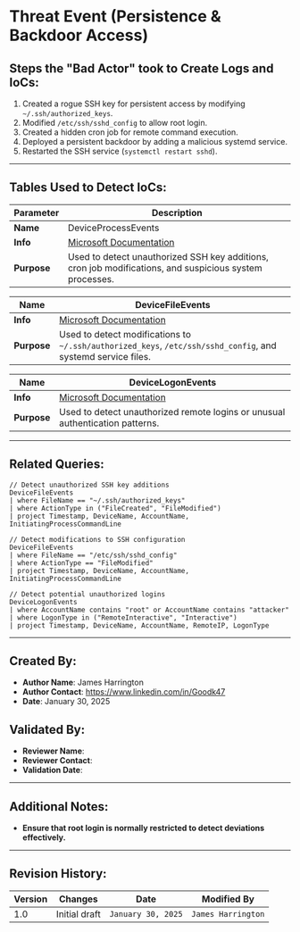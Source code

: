 # Threat Event (Persistence & Backdoor Access)

## Steps the "Bad Actor" took to Create Logs and IoCs:

1. Created a rogue SSH key for persistent access by modifying `~/.ssh/authorized_keys`.
2. Modified `/etc/ssh/sshd_config` to allow root login.
3. Created a hidden cron job for remote command execution.
4. Deployed a persistent backdoor by adding a malicious systemd service.
5. Restarted the SSH service (`systemctl restart sshd`).

---

## Tables Used to Detect IoCs:

| **Parameter** | **Description** |
|--------------|----------------|
| **Name** | DeviceProcessEvents |
| **Info** | [Microsoft Documentation](https://learn.microsoft.com/en-us/defender-xdr/advanced-hunting-deviceprocessevents-table) |
| **Purpose** | Used to detect unauthorized SSH key additions, cron job modifications, and suspicious system processes. |

| **Name** | DeviceFileEvents |
|--------------|----------------|
| **Info** | [Microsoft Documentation](https://learn.microsoft.com/en-us/defender-xdr/advanced-hunting-devicefileevents-table) |
| **Purpose** | Used to detect modifications to `~/.ssh/authorized_keys`, `/etc/ssh/sshd_config`, and systemd service files. |

| **Name** | DeviceLogonEvents |
|--------------|----------------|
| **Info** | [Microsoft Documentation](https://learn.microsoft.com/en-us/defender-xdr/advanced-hunting-devicelogonevents-table) |
| **Purpose** | Used to detect unauthorized remote logins or unusual authentication patterns. |

---

## Related Queries:

```kql
// Detect unauthorized SSH key additions
DeviceFileEvents
| where FileName == "~/.ssh/authorized_keys"
| where ActionType in ("FileCreated", "FileModified")
| project Timestamp, DeviceName, AccountName, InitiatingProcessCommandLine

// Detect modifications to SSH configuration
DeviceFileEvents
| where FileName == "/etc/ssh/sshd_config"
| where ActionType == "FileModified"
| project Timestamp, DeviceName, AccountName, InitiatingProcessCommandLine

// Detect potential unauthorized logins
DeviceLogonEvents
| where AccountName contains "root" or AccountName contains "attacker"
| where LogonType in ("RemoteInteractive", "Interactive")
| project Timestamp, DeviceName, AccountName, RemoteIP, LogonType
```

---

## Created By:
- **Author Name**: James Harrington
- **Author Contact**: https://www.linkedin.com/in/Goodk47
- **Date**: January 30, 2025

## Validated By:
- **Reviewer Name**:
- **Reviewer Contact**:
- **Validation Date**:

---

## Additional Notes:
- **Ensure that root login is normally restricted to detect deviations effectively.**

---

## Revision History:
| **Version** | **Changes**                   | **Date**         | **Modified By**   |
|-------------|-------------------------------|------------------|-------------------|
| 1.0         | Initial draft                  | `January 30, 2025`  | `James Harrington`    |

